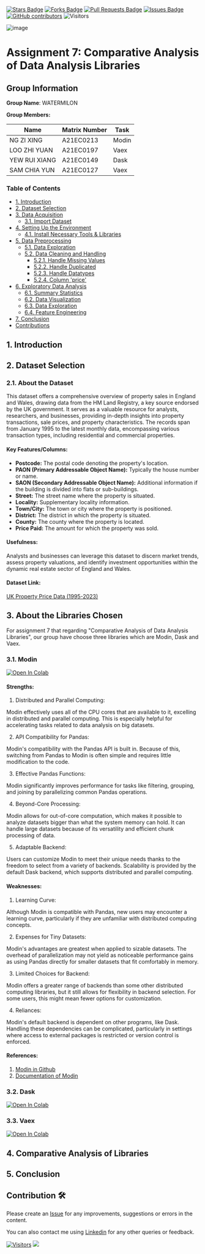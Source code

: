 <a href="https://github.com/drshahizan/HPDP/stargazers"><img src="https://img.shields.io/github/stars/drshahizan/HPDP" alt="Stars Badge"/></a>
<a href="https://github.com/drshahizan/HPDP/network/members"><img src="https://img.shields.io/github/forks/drshahizan/HPDP" alt="Forks Badge"/></a>
<a href="https://github.com/drshahizan/HPDP/pulls"><img src="https://img.shields.io/github/issues-pr/drshahizan/HPDP" alt="Pull Requests Badge"/></a>
<a href="https://github.com/drshahizan/HPDP"><img src="https://img.shields.io/github/issues/drshahizan/HPDP" alt="Issues Badge"/></a>
<a href="https://github.com/drshahizan/HPDP/graphs/contributors"><img alt="GitHub contributors" src="https://img.shields.io/github/contributors/drshahizan/HPDP?color=2b9348"></a>
![Visitors](https://api.visitorbadge.io/api/visitors?path=https%3A%2F%2Fgithub.com%2Fdrshahizan%2FHPDP&labelColor=%23d9e3f0&countColor=%23697689&style=flat)

![image](https://github.com/drshahizan/Python-big-data/assets/95710157/e715e561-bb25-4f7f-ae3c-9638b989008d)



# Assignment 7: Comparative Analysis of Data Analysis Libraries

## Group Information
**Group Name**: WATERMILON

**Group Members:**

| Name                | Matrix Number | Task   |
| ------------------- | ------------- | ------ |
| NG ZI XING          | A21EC0213     | Modin  |
| LOO ZHI YUAN        | A21EC0197     | Vaex   |
| YEW RUI XIANG       | A21EC0149     | Dask   |
| SAM CHIA YUN        | A21EC0127     | Vaex   |

### Table of Contents
+ [1. Introduction](#intro)
+ [2. Dataset Selection](#dataset_selection)
+ [3. Data Acquisition](#data_acquisition)
  + [3.1. Import Dataset](#import_data)
+ [4. Setting Up the Environment](#setup_environment)
  + [4.1. Install Necessary Tools & Libraries](#install_lib) 
+ [5. Data Preprocessing](#dataset_preprocessing)
  + [5.1. Data Exploration](#data_explore)
  + [5.2. Data Cleaning and Handling](#data_clean)
    + [5.2.1. Handle Missing Values](#missing_value)
    + [5.2.2. Handle Duplicated](#handle_dup)
    + [5.2.3. Handle Datatypes](#handle_dt)
    + [5.2.4. Column 'price'](#price)
+ [6. Exploratory Data Analysis](#eda)
  + [6.1. Summary Statistics](#sum_stat)
  + [6.2. Data Visualization](#data_visual)
  + [6.3. Data Exploration](#data_explore_eda)
  + [6.4. Feature Engineering](#fe)
+ [7. Conclusion](#conclusion)
+ [Contributions](#contribution)

## 1. Introduction <a name = "intro"></a>


## 2. Dataset Selection <a name = "dataset_selection"></a>

### 2.1. About the Dataset

This dataset offers a comprehensive overview of property sales in England and Wales, drawing data from the HM Land Registry, a key source endorsed by the UK government. It serves as a valuable resource for analysts, researchers, and businesses, providing in-depth insights into property transactions, sale prices, and property characteristics. The records span from January 1995 to the latest monthly data, encompassing various transaction types, including residential and commercial properties.

#### Key Features/Columns:

- **Postcode:** The postal code denoting the property's location.
- **PAON (Primary Addressable Object Name):** Typically the house number or name.
- **SAON (Secondary Addressable Object Name):** Additional information if the building is divided into flats or sub-buildings.
- **Street:** The street name where the property is situated.
- **Locality:** Supplementary locality information.
- **Town/City:** The town or city where the property is positioned.
- **District:** The district in which the property is situated.
- **County:** The county where the property is located.
- **Price Paid:** The amount for which the property was sold.

#### Usefulness:

Analysts and businesses can leverage this dataset to discern market trends, assess property valuations, and identify investment opportunities within the dynamic real estate sector of England and Wales.

#### Dataset Link:

[UK Property Price Data (1995-2023)](https://www.kaggle.com/datasets/willianoliveiragibin/uk-property-price-data-1995-2023-04)

## 3. About the Libraries Chosen <a name = "about_lib"></a>

For assignment 7 that regarding "Comparative Analysis of Data Analysis Libraries", our group have choose three libraries which are Modin, Dask and Vaex.

### 3.1. Modin

<a target="_blank" href="https://colab.research.google.com/github/drshahizan/Python-big-data/blob/main/assignment/ass7/hpdp/WATERMILON/modin.ipynb">
  <img src="https://colab.research.google.com/assets/colab-badge.svg" alt="Open In Colab"/>
</a>

#### Strengths: 

1. Distributed and Parallel Computing:

Modin effectively uses all of the CPU cores that are available to it, excelling in distributed and parallel computing. This is especially helpful for accelerating tasks related to data analysis on big datasets.

2. API Compatibility for Pandas:

Modin's compatibility with the Pandas API is built in. Because of this, switching from Pandas to Modin is often simple and requires little modification to the code.

3. Effective Pandas Functions:

Modin significantly improves performance for tasks like filtering, grouping, and joining by parallelizing common Pandas operations.

4. Beyond-Core Processing:

Modin allows for out-of-core computation, which makes it possible to analyze datasets bigger than what the system memory can hold. It can handle large datasets because of its versatility and efficient chunk processing of data.

5. Adaptable Backend:

Users can customize Modin to meet their unique needs thanks to the freedom to select from a variety of backends. Scalability is provided by the default Dask backend, which supports distributed and parallel computing.

#### Weaknesses:

1. Learning Curve:

Although Modin is compatible with Pandas, new users may encounter a learning curve, particularly if they are unfamiliar with distributed computing concepts.

2. Expenses for Tiny Datasets:

Modin's advantages are greatest when applied to sizable datasets. The overhead of parallelization may not yield as noticeable performance gains as using Pandas directly for smaller datasets that fit comfortably in memory.

3. Limited Choices for Backend:

Modin offers a greater range of backends than some other distributed computing libraries, but it still allows for flexibility in backend selection. For some users, this might mean fewer options for customization.

4. Reliances:

Modin's default backend is dependent on other programs, like Dask. Handling these dependencies can be complicated, particularly in settings where access to external packages is restricted or version control is enforced.

#### References:
1. [Modin in Github](https://github.com/modin-project/modin)
2. [Documentation of Modin](https://modin.readthedocs.io/en/stable/)

### 3.2. Dask

<a target="_blank" href="https://colab.research.google.com/github/drshahizan/Python-big-data/blob/main/assignment/ass7/hpdp/WATERMILON/dask.ipynb">
  <img src="https://colab.research.google.com/assets/colab-badge.svg" alt="Open In Colab"/>
</a>

### 3.3. Vaex

<a target="_blank" href="https://colab.research.google.com/github/drshahizan/Python-big-data/blob/main/assignment/ass7/hpdp/WATERMILON/vaex.ipynb">
  <img src="https://colab.research.google.com/assets/colab-badge.svg" alt="Open In Colab"/>
</a>

## 4. Comparative Analysis of Libraries <a name = "comp_analysis"></a>


## 5. Conclusion <a name = "conclusion"></a>


## Contribution 🛠️  <a name = "contribution"> </a>
Please create an [Issue](https://github.com/drshahizan/HPDP/issues) for any improvements, suggestions or errors in the content.

You can also contact me using [Linkedin](https://www.linkedin.com/in/drshahizan/) for any other queries or feedback.

[![Visitors](https://api.visitorbadge.io/api/visitors?path=https%3A%2F%2Fgithub.com%2Fdrshahizan&labelColor=%23697689&countColor=%23555555&style=plastic)](https://visitorbadge.io/status?path=https%3A%2F%2Fgithub.com%2Fdrshahizan)
![](https://hit.yhype.me/github/profile?user_id=81284918)
